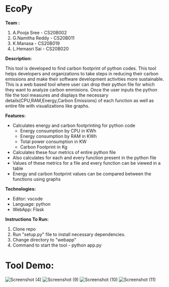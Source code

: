 # EcoPy
**Team :**
1. A.Pooja Sree - CS20B002
2. G.Namitha Reddy - CS20B011
3. K.Manasa - CS20B019
4. L.Hemasri Sai - CS20B020

**Description:** 

This tool is developed to find carbon footprint of python codes. This tool helps developers and organizations to take steps in reducing their carbon emissions and make their software development activities more sustainable. This is a web based tool where user can drop their python file for which they want to analyze carbon emmisions.
Once the user inputs the python file the tool measures and displays the necessary details(CPU,RAM,Energy,Carbon Emissions) of each function as well as entire file  with visualizations like graphs.

  
**Features:**
* Calculates energy and carbon footprinting for python code
    - Energy consumption by CPU in KWh
    - Energy consumption by RAM in KWh
    - Total power consumption in KW
    - Carbon Footprint in Kg
* Calculates these four metrics of entire python file
* Also calculates for each and every function present in the python file
* Values of these metrics for a file and every function can be viewed in a table
* Energy and carbon footprint values can be compared between the functions using graphs


**Technologies:**  
* Editor: vscode
* Language: python
* WebApp: Flask

 
**Instructions To Run:**  
1) Clone repo   
2) Run "setup.py" file to install necessary dependencies.  
3) Change directory to "webapp"  
4) Command to start the tool - python app.py  

# Tool Demo:
![Screenshot (4)](https://user-images.githubusercontent.com/89120803/224544037-94970da2-4fc8-4a91-a186-6b58ff554418.png)
![Screenshot (9)](https://user-images.githubusercontent.com/89120803/224549455-7ee76dd3-83e6-4d14-90a6-224b6f7f1c19.png)
![Screenshot (10)](https://user-images.githubusercontent.com/89120803/224549462-70dac458-37be-4140-9ebf-8ce02f8e7164.png)
![Screenshot (11)](https://user-images.githubusercontent.com/89120803/224549470-edf21cdf-6e53-446b-8fcb-711ca7b1b520.png)



